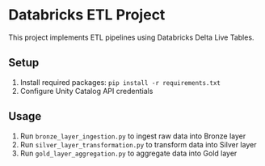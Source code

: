 # Databricks ETL Project

This project implements ETL pipelines using Databricks Delta Live Tables.

## Setup

1. Install required packages: `pip install -r requirements.txt`
2. Configure Unity Catalog API credentials

## Usage

1. Run `bronze_layer_ingestion.py` to ingest raw data into Bronze layer
2. Run `silver_layer_transformation.py` to transform data into Silver layer
3. Run `gold_layer_aggregation.py` to aggregate data into Gold layer
